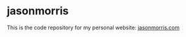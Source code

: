 # jasonmorris

This is the code repository for my personal website: [jasonmorris.com](https://jasonmorris.com)
